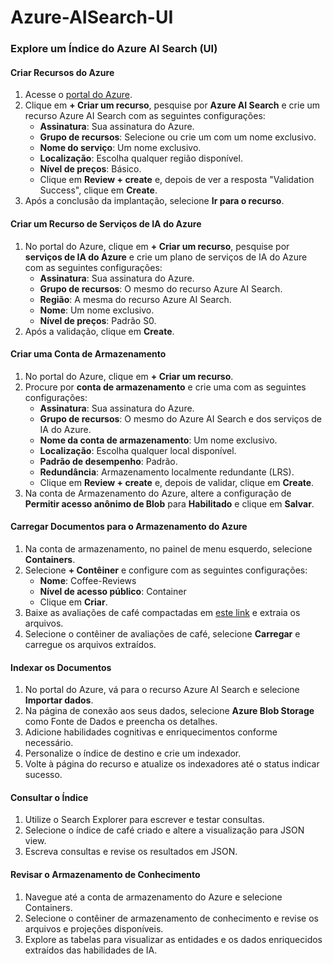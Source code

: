 # Azure-AISearch-UI

### Explore um Índice do Azure AI Search (UI)

#### Criar Recursos do Azure

1. Acesse o [portal do Azure](https://portal.azure.com).
2. Clique em **+ Criar um recurso**, pesquise por **Azure AI Search** e crie um recurso Azure AI Search com as seguintes configurações:
   - **Assinatura**: Sua assinatura do Azure.
   - **Grupo de recursos**: Selecione ou crie um com um nome exclusivo.
   - **Nome do serviço**: Um nome exclusivo.
   - **Localização**: Escolha qualquer região disponível.
   - **Nível de preços**: Básico.
   - Clique em **Review + create** e, depois de ver a resposta "Validation Success", clique em **Create**.
3. Após a conclusão da implantação, selecione **Ir para o recurso**.

#### Criar um Recurso de Serviços de IA do Azure

1. No portal do Azure, clique em **+ Criar um recurso**, pesquise por **serviços de IA do Azure** e crie um plano de serviços de IA do Azure com as seguintes configurações:
   - **Assinatura**: Sua assinatura do Azure.
   - **Grupo de recursos**: O mesmo do recurso Azure AI Search.
   - **Região**: A mesma do recurso Azure AI Search.
   - **Nome**: Um nome exclusivo.
   - **Nível de preços**: Padrão S0.
2. Após a validação, clique em **Create**.

#### Criar uma Conta de Armazenamento

1. No portal do Azure, clique em **+ Criar um recurso**.
2. Procure por **conta de armazenamento** e crie uma com as seguintes configurações:
   - **Assinatura**: Sua assinatura do Azure.
   - **Grupo de recursos**: O mesmo do Azure AI Search e dos serviços de IA do Azure.
   - **Nome da conta de armazenamento**: Um nome exclusivo.
   - **Localização**: Escolha qualquer local disponível.
   - **Padrão de desempenho**: Padrão.
   - **Redundância**: Armazenamento localmente redundante (LRS).
   - Clique em **Review + create** e, depois de validar, clique em **Create**.
3. Na conta de Armazenamento do Azure, altere a configuração de **Permitir acesso anônimo de Blob** para **Habilitado** e clique em **Salvar**.

#### Carregar Documentos para o Armazenamento do Azure

1. Na conta de armazenamento, no painel de menu esquerdo, selecione **Containers**.
2. Selecione **+ Contêiner** e configure com as seguintes configurações:
   - **Nome**: Coffee-Reviews
   - **Nível de acesso público**: Container
   - Clique em **Criar**.
3. Baixe as avaliações de café compactadas em [este link](https://aka.ms/mslearn-coffee-reviewse) e extraia os arquivos.
4. Selecione o contêiner de avaliações de café, selecione **Carregar** e carregue os arquivos extraídos.

#### Indexar os Documentos

1. No portal do Azure, vá para o recurso Azure AI Search e selecione **Importar dados**.
2. Na página de conexão aos seus dados, selecione **Azure Blob Storage** como Fonte de Dados e preencha os detalhes.
3. Adicione habilidades cognitivas e enriquecimentos conforme necessário.
4. Personalize o índice de destino e crie um indexador.
5. Volte à página do recurso e atualize os indexadores até o status indicar sucesso.

#### Consultar o Índice

1. Utilize o Search Explorer para escrever e testar consultas.
2. Selecione o índice de café criado e altere a visualização para JSON view.
3. Escreva consultas e revise os resultados em JSON.

#### Revisar o Armazenamento de Conhecimento

1. Navegue até a conta de armazenamento do Azure e selecione Containers.
2. Selecione o contêiner de armazenamento de conhecimento e revise os arquivos e projeções disponíveis.
3. Explore as tabelas para visualizar as entidades e os dados enriquecidos extraídos das habilidades de IA.
